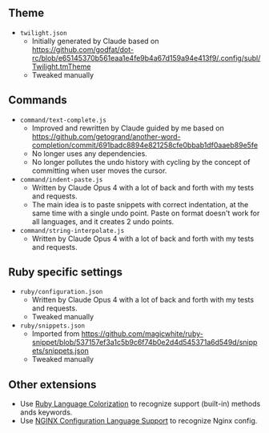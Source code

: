 ## Theme

* `twilight.json`
  * Initially generated by Claude based on
    <https://github.com/godfat/dot-rc/blob/e65145370b561eaa1e4fe9b4a67d159a94e413f9/.config/subl/Twilight.tmTheme>
  * Tweaked manually

## Commands

* `command/text-complete.js`
  * Improved and rewritten by Claude guided by me based on
    <https://github.com/getogrand/another-word-completion/commit/691badc8894e821258cfe0bbab1df0aaeb89e5fe>
  * No longer uses any dependencies.
  * No longer pollutes the undo history with cycling by the concept of
    committing when user moves the cursor.
* `command/indent-paste.js`
  * Written by Claude Opus 4 with a lot of back and forth with my tests and
    requests.
  * The main idea is to paste snippets with correct indentation, at the same
    time with a single undo point. Paste on format doesn't work for all
    languages, and it creates 2 undo points.
* `command/string-interpolate.js`
  * Written by Claude Opus 4 with a lot of back and forth with my tests and
    requests.

## Ruby specific settings

* `ruby/configuration.json`
  * Written by Claude Opus 4 with a lot of back and forth with my tests and
    requests.
  * Tweaked manually
* `ruby/snippets.json`
  * Imported from <https://github.com/magicwhite/ruby-snippet/blob/537157ef3a1c5b9c6f74b0e2d4d545371a6d549d/snippets/snippets.json>
  * Tweaked manually

## Other extensions

* Use [Ruby Language Colorization](https://marketplace.visualstudio.com/items?itemName=groksrc.ruby) to recognize support (built-in) methods ands keywords.
* Use [NGINX Configuration Language Support](https://marketplace.visualstudio.com/items?itemName=ahmadalli.vscode-nginx-conf) to recognize Nginx config.
